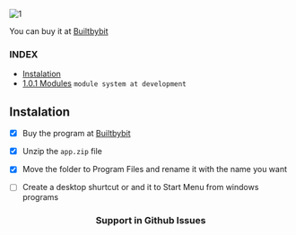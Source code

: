 
![1](https://github.com/user-attachments/assets/291b09da-01b5-4472-b92f-c95b6cc9c97d)

You can buy it at [Builtbybit](https://builtbybit.com/resources/pixels-editor-for-minecraft-items.53563/)

### INDEX
 - [Instalation](/#Instalation)
 - [1.0.1 Modules](https://github.com/danilppzz/Pixels-Editor/blob/main/MODULE.md) `module system at development`


## Instalation
 - [x] Buy the program at [Builtbybit](https://builtbybit.com/resources/pixels-editor-for-minecraft-items.53563/)

 - [x] Unzip the `app.zip` file

 - [x] Move the folder to Program Files and rename it with the name you want

 - [ ] Create a desktop shurtcut or and it to Start Menu from windows programs

<div align="center">
 <h3>Support in Github Issues</h3>
</div>
